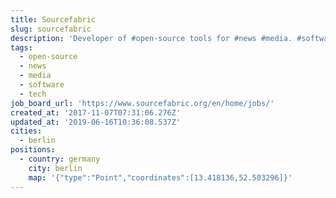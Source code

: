 ```yaml
---
title: Sourcefabric
slug: sourcefabric
description: 'Developer of #open-source tools for #news #media. #software #tech'
tags:
  - open-source
  - news
  - media
  - software
  - tech
job_board_url: 'https://www.sourcefabric.org/en/home/jobs/'
created_at: '2017-11-07T07:31:06.276Z'
updated_at: '2019-06-16T10:36:08.537Z'
cities:
  - berlin
positions:
  - country: germany
    city: berlin
    map: '{"type":"Point","coordinates":[13.418136,52.503296]}'
---
```


